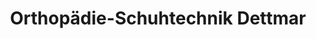 ---
title: "Orthopädie-Schuhtechnik Dettmar"
url: /hannover/orthopaedie-schuhtechnik-dettmar/
shop: Sanitätshaus
---